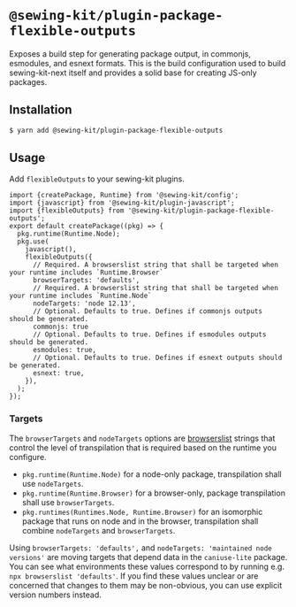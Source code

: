 # `@sewing-kit/plugin-package-flexible-outputs`

Exposes a build step for generating package output, in commonjs, esmodules, and esnext formats. This is the build configuration used to build sewing-kit-next itself and provides a solid base for creating JS-only packages.

## Installation

```bash
$ yarn add @sewing-kit/plugin-package-flexible-outputs
```

## Usage

Add `flexibleOutputs` to your sewing-kit plugins.

```
import {createPackage, Runtime} from '@sewing-kit/config';
import {javascript} from '@sewing-kit/plugin-javascript';
import {flexibleOutputs} from '@sewing-kit/plugin-package-flexible-outputs';
export default createPackage((pkg) => {
  pkg.runtime(Runtime.Node);
  pkg.use(
    javascript(),
    flexibleOutputs({
      // Required. A browserslist string that shall be targeted when your runtime includes `Runtime.Browser`
      browserTargets: 'defaults',
      // Required. A browserslist string that shall be targeted when your runtime includes `Runtime.Node`
      nodeTargets: 'node 12.13',
      // Optional. Defaults to true. Defines if commonjs outputs should be generated.
      commonjs: true
      // Optional. Defaults to true. Defines if esmodules outputs should be generated.
      esmodules: true,
      // Optional. Defaults to true. Defines if esnext outputs should be generated.
      esnext: true,
    }),
  );
});
```

### Targets

The `browserTargets` and `nodeTargets` options are [browserslist](https://github.com/browserslist/browserslist) strings that control the level of transpilation that is required based on the runtime you configure.

- `pkg.runtime(Runtime.Node)` for a node-only package, transpilation shall use `nodeTargets`.
- `pkg.runtime(Runtime.Browser)` for a browser-only, package transpilation shall use `browserTargets`.
- `pkg.runtimes(Runtimes.Node, Runtime.Browser)` for an isomorphic package that runs on node and in the browser, transpilation shall combine `nodeTargets` and `browserTargets`.

Using `browserTargets: 'defaults',` and `nodeTargets: 'maintained node versions'` are moving targets that depend data in the `caniuse-lite` package. You can see what environments these values correspond to by running e.g. `npx browserslist 'defaults'`. If you find these values unclear or are concerned that changes to them may be non-obvious, you can use explicit version numbers instead.
